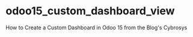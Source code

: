 # odoo15_custom_dashboard_view
How to Create a Custom Dashboard in Odoo 15 from the Blog's Cybrosys
